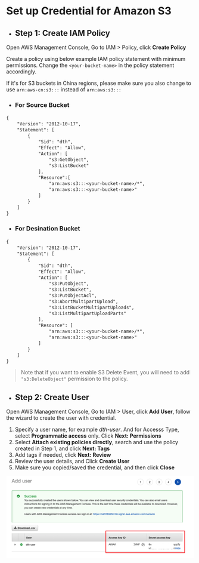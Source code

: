 # Set up Credential for Amazon S3

- ## Step 1: Create IAM Policy

Open AWS Management Console, Go to IAM > Policy, click **Create Policy**

Create a policy using below example IAM policy statement with minimum permissions. Change the `<your-bucket-name>` in the policy statement accordingly. 

If it's for S3 buckets in China regions, please make sure you also change to use `arn:aws-cn:s3:::` instead of `arn:aws:s3:::`

- ### For Source Bucket

```
{
    "Version": "2012-10-17",
    "Statement": [
        {
            "Sid": "dth",
            "Effect": "Allow",
            "Action": [
                "s3:GetObject",
                "s3:ListBucket"
            ],
            "Resource":[
                "arn:aws:s3:::<your-bucket-name>/*",
                "arn:aws:s3:::<your-bucket-name>"
            ]
        }
    ]
}
```


- ### For Desination Bucket

```
{
    "Version": "2012-10-17",
    "Statement": [
        {
            "Sid": "dth",
            "Effect": "Allow",
            "Action": [
                "s3:PutObject",
                "s3:ListBucket",
                "s3:PutObjectAcl",
                "s3:AbortMultipartUpload",
                "s3:ListBucketMultipartUploads",
                "s3:ListMultipartUploadParts"
            ],
            "Resource": [
                "arn:aws:s3:::<your-bucket-name>/*",
                "arn:aws:s3:::<your-bucket-name>"
            ]
        }
    ]
}
```

> Note that if you want to enable S3 Delete Event, you will need to add `"s3:DeleteObject"` permission to the policy.


- ## Step 2: Create User

Open AWS Management Console, Go to IAM > User, click **Add User**, follow the wizard to create the user with credential.

1. Specify a user name, for example *dth-user*. And for Accesss Type, select **Programmatic access** only. Click **Next: Permissions**
1. Select **Attach existing policies directly**, search and use the policy created in Step 1, and click **Next: Tags**
1. Add tags if needed, click **Next: Review**
1. Review the user details, and Click **Create User**
1. Make sure you copied/saved the credential, and then click **Close**

![Create User](user.png)

